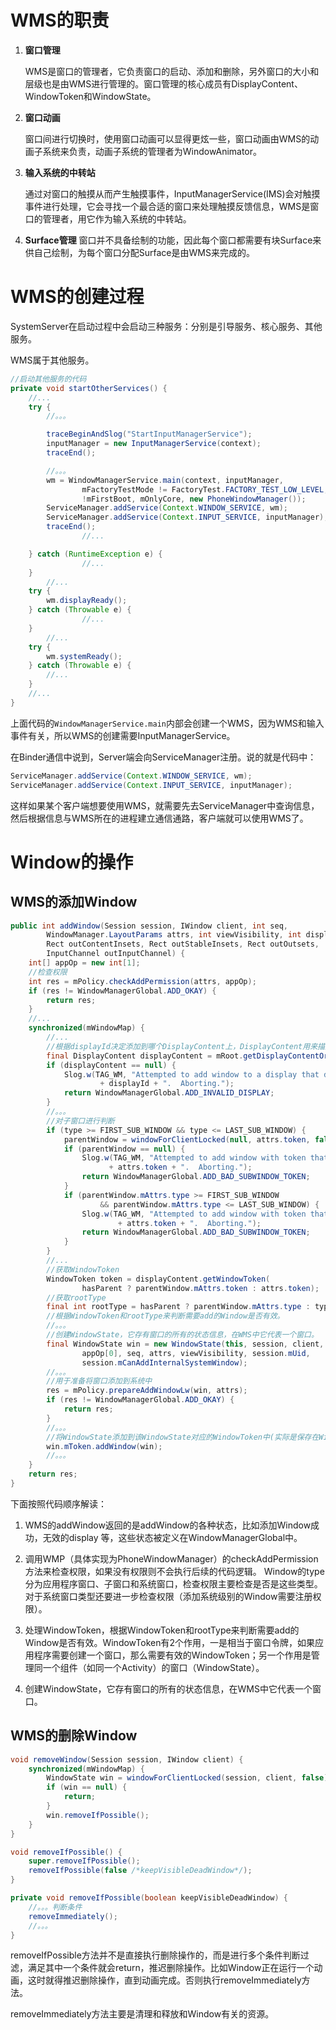 # WMS的职责

1. **窗口管理**

	WMS是窗口的管理者，它负责窗口的启动、添加和删除，另外窗口的大小和层级也是由WMS进行管理的。窗口管理的核心成员有DisplayContent、WindowToken和WindowState。

2. **窗口动画**

	窗口间进行切换时，使用窗口动画可以显得更炫一些，窗口动画由WMS的动画子系统来负责，动画子系统的管理者为WindowAnimator。
3. **输入系统的中转站**

	通过对窗口的触摸从而产生触摸事件，InputManagerService(IMS)会对触摸事件进行处理，它会寻找一个最合适的窗口来处理触摸反馈信息，WMS是窗口的管理者，用它作为输入系统的中转站。

4. **Surface管理**
窗口并不具备绘制的功能，因此每个窗口都需要有块Surface来供自己绘制，为每个窗口分配Surface是由WMS来完成的。

# WMS的创建过程

SystemServer在启动过程中会启动三种服务：分别是引导服务、核心服务、其他服务。

WMS属于其他服务。

```java
//启动其他服务的代码
private void startOtherServices() {
  	//...
    try {
        //。。。

        traceBeginAndSlog("StartInputManagerService");
        inputManager = new InputManagerService(context);
        traceEnd();

        //。。。
        wm = WindowManagerService.main(context, inputManager,
                mFactoryTestMode != FactoryTest.FACTORY_TEST_LOW_LEVEL,
                !mFirstBoot, mOnlyCore, new PhoneWindowManager());
        ServiceManager.addService(Context.WINDOW_SERVICE, wm);
        ServiceManager.addService(Context.INPUT_SERVICE, inputManager);
        traceEnd();
				//...

    } catch (RuntimeException e) {
				//...
    }
		//...
    try {
        wm.displayReady();
    } catch (Throwable e) {
				//...
    }
		//...
    try {
        wm.systemReady();
    } catch (Throwable e) {
        //...
    }
    //...
}
```

上面代码的`WindowManagerService.main`内部会创建一个WMS，因为WMS和输入事件有关，所以WMS的创建需要InputManagerService。

在Binder通信中说到，Server端会向ServiceManager注册。说的就是代码中：

```java
ServiceManager.addService(Context.WINDOW_SERVICE, wm);
ServiceManager.addService(Context.INPUT_SERVICE, inputManager);
```

这样如果某个客户端想要使用WMS，就需要先去ServiceManager中查询信息，然后根据信息与WMS所在的进程建立通信通路，客户端就可以使用WMS了。

# Window的操作

## WMS的添加Window

```java
public int addWindow(Session session, IWindow client, int seq,
        WindowManager.LayoutParams attrs, int viewVisibility, int displayId,
        Rect outContentInsets, Rect outStableInsets, Rect outOutsets,
        InputChannel outInputChannel) {
    int[] appOp = new int[1];
    //检查权限
    int res = mPolicy.checkAddPermission(attrs, appOp);
    if (res != WindowManagerGlobal.ADD_OKAY) {
        return res;
    }
	//...
    synchronized(mWindowMap) {
        //...
        //根据displayId决定添加到哪个DisplayContent上，DisplayContent用来描述一块屏幕（这里的屏幕应该指的是物理屏幕）
        final DisplayContent displayContent = mRoot.getDisplayContentOrCreate(displayId);
        if (displayContent == null) {
            Slog.w(TAG_WM, "Attempted to add window to a display that does not exist: "
                    + displayId + ".  Aborting.");
            return WindowManagerGlobal.ADD_INVALID_DISPLAY;
        }
        //。。。
		//对子窗口进行判断
        if (type >= FIRST_SUB_WINDOW && type <= LAST_SUB_WINDOW) {
            parentWindow = windowForClientLocked(null, attrs.token, false);
            if (parentWindow == null) {
                Slog.w(TAG_WM, "Attempted to add window with token that is not a window: "
                      + attrs.token + ".  Aborting.");
                return WindowManagerGlobal.ADD_BAD_SUBWINDOW_TOKEN;
            }
            if (parentWindow.mAttrs.type >= FIRST_SUB_WINDOW
                    && parentWindow.mAttrs.type <= LAST_SUB_WINDOW) {
                Slog.w(TAG_WM, "Attempted to add window with token that is a sub-window: "
                        + attrs.token + ".  Aborting.");
                return WindowManagerGlobal.ADD_BAD_SUBWINDOW_TOKEN;
            }
        }
		//...
        //获取WindowToken
        WindowToken token = displayContent.getWindowToken(
                hasParent ? parentWindow.mAttrs.token : attrs.token);
        //获取rootType
        final int rootType = hasParent ? parentWindow.mAttrs.type : type;
		//根据WindowToken和rootType来判断需要add的Window是否有效。
        //。。。
		//创建WindowState，它存有窗口的所有的状态信息，在WMS中它代表一个窗口。
        final WindowState win = new WindowState(this, session, client, token, parentWindow,
                appOp[0], seq, attrs, viewVisibility, session.mUid,
                session.mCanAddInternalSystemWindow);
        //。。。
        //用于准备将窗口添加到系统中
        res = mPolicy.prepareAddWindowLw(win, attrs);
        if (res != WindowManagerGlobal.ADD_OKAY) {
            return res;
        }
		//。。。
        //将WindowState添加到该WindowState对应的WindowToken中(实际是保存在WindowToken的父类WindowContainer中)，这样WindowToken就包含了同一个组件的WindowState。
        win.mToken.addWindow(win);
        //。。。
    }
    return res;
}
```

下面按照代码顺序解读：

1.  WMS的addWindow返回的是addWindow的各种状态，比如添加Window成功，无效的display 等，这些状态被定义在WindowManagerGlobal中。

2.  调用WMP（具体实现为PhoneWindowManager）的checkAddPermission方法来检查权限，如果没有权限则不会执行后续的代码逻辑。
    Window的type分为应用程序窗口、子窗口和系统窗口，检查权限主要检查是否是这些类型。对于系统窗口类型还要进一步检查权限（添加系统级别的Window需要注册权限）。

3.  处理WindowToken，根据WindowToken和rootType来判断需要add的Window是否有效。WindowToken有2个作用，一是相当于窗口令牌，如果应用程序需要创建一个窗口，那么需要有效的WindowToken；另一个作用是管理同一个组件（如同一个Activity）的窗口（WindowState）。
4.  创建WindowState，它存有窗口的所有的状态信息，在WMS中它代表一个窗口。

## WMS的删除Window

```java
void removeWindow(Session session, IWindow client) {
    synchronized(mWindowMap) {
        WindowState win = windowForClientLocked(session, client, false);
        if (win == null) {
            return;
        }
        win.removeIfPossible();
    }
}
```

```java
void removeIfPossible() {
    super.removeIfPossible();
    removeIfPossible(false /*keepVisibleDeadWindow*/);
}
```

```java
private void removeIfPossible(boolean keepVisibleDeadWindow) {
    //。。。判断条件
    removeImmediately();
    //。。。
}
```

removeIfPossible方法并不是直接执行删除操作的，而是进行多个条件判断过滤，满足其中一个条件就会return，推迟删除操作。比如Window正在运行一个动画，这时就得推迟删除操作，直到动画完成。否则执行removeImmediately方法。

removeImmediately方法主要是清理和释放和Window有关的资源。